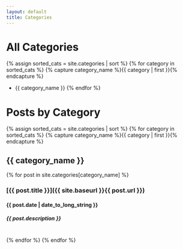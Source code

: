 ```yaml
---
layout: default
title: Categories
---
```


# All Categories
{% assign sorted_cats = site.categories | sort %}
{% for category in sorted_cats %}
{% capture category_name %}{{ category | first }}{% endcapture %}
- {{ category_name }}
{% endfor %}

# Posts by Category
{% assign sorted_cats = site.categories | sort %}
{% for category in sorted_cats %}
{% capture category_name %}{{ category | first }}{% endcapture %}
## {{ category_name }}
{% for post in site.categories[category_name] %}
### [{{ post.title }}]({{ site.baseurl }}{{ post.url }})
#### {{ post.date | date_to_long_string }}
##### *{{ post.description }}*
<br>
{% endfor %}
{% endfor %}
